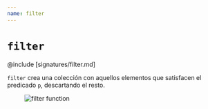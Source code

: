 ```yaml
---
name: filter
---
```


# `filter`

@include [signatures/filter.md]

`filter` crea una colección con aquellos elementos que satisfacen el predicado `p`, descartando el resto.

<figure class="diagram">
  <img src="../images/filter.svg" alt="filter function">
  <!-- <figcaption class="diagram-desc"></figcaption> -->
</figure>
